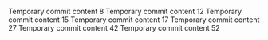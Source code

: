 Temporary commit content 8
Temporary commit content 12
Temporary commit content 15
Temporary commit content 17
Temporary commit content 27
Temporary commit content 42
Temporary commit content 52
